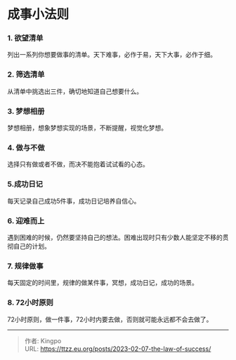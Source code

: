 # 成事小法则


<!--more-->
### 1. 欲望清单
列出一系列你想要做事的清单。天下难事，必作于易，天下大事，必作于细。
### 2. 筛选清单
从清单中挑选出三件，确切地知道自己想要什么。
### 3. 梦想相册
梦想相册，想象梦想实现的场景，不断提醒，视觉化梦想。
### 4. 做与不做
选择只有做或者不做，而决不能抱着试试看的心态。
### 5.成功日记
每天记录自己成功5件事，成功日记培养自信心。
### 6. 迎难而上
遇到困难的时候，仍然要坚持自己的想法。困难出现时只有少数人能坚定不移的贯彻自己的计划。
### 7. 规律做事
每天固定的时间里，规律的做某件事，冥想，成功日记，成功的场景。
### 8. 72小时原则
72小时原则，做一件事，72小时内要去做，否则就可能永远都不会去做了。

---

> 作者: Kingpo  
> URL: https://ttzz.eu.org/posts/2023-02-07-the-law-of-success/  

